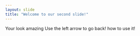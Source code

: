 ```yaml
---
layout: slide
title: "Welcome to our second slide!"
---
```

Your look amazing
Use the left arrow to go back!
how to use it!
